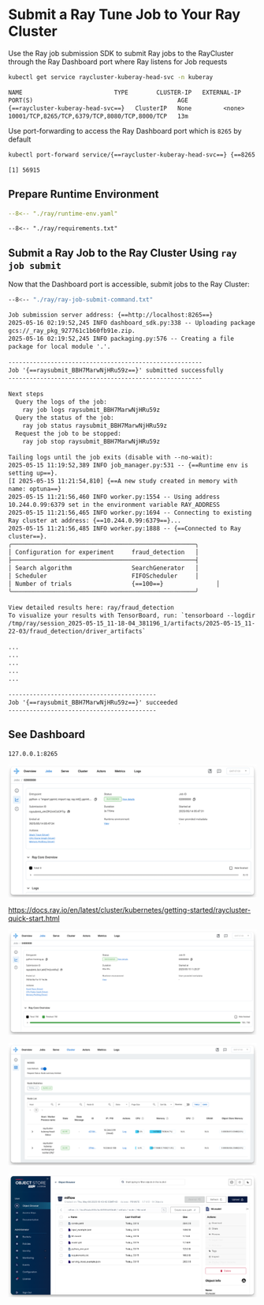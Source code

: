 # Submit a Ray Tune Job to Your Ray Cluster


Use the Ray job submission SDK to submit Ray jobs to the RayCluster through the Ray Dashboard port where Ray listens for Job requests

```bash
kubectl get service raycluster-kuberay-head-svc -n kuberay
```

```
NAME                          TYPE        CLUSTER-IP   EXTERNAL-IP   PORT(S)                                         AGE
{==raycluster-kuberay-head-svc==}   ClusterIP   None         <none>        10001/TCP,8265/TCP,6379/TCP,8080/TCP,8000/TCP   13m
```

Use port-forwarding to access the Ray Dashboard port which is `8265` by default

```bash
kubectl port-forward service/{==raycluster-kuberay-head-svc==} {==8265:8265==} -n kuberay > /dev/null &
```

```
[1] 56915
```

## Prepare Runtime Environment

```yaml
--8<-- "./ray/runtime-env.yaml"
```

```
--8<-- "./ray/requirements.txt"
```


## Submit a Ray Job to the Ray Cluster Using `ray job submit`

Now that the Dashboard port is accessible, submit jobs to the Ray Cluster:

```sh
--8<-- "./ray/ray-job-submit-command.txt"
```

```
Job submission server address: {==http://localhost:8265==}
2025-05-16 02:19:52,245	INFO dashboard_sdk.py:338 -- Uploading package gcs://_ray_pkg_927761c1b60fb91e.zip.
2025-05-16 02:19:52,245	INFO packaging.py:576 -- Creating a file package for local module '.'.

-------------------------------------------------------
Job '{==raysubmit_BBH7MarwNjHRu59z==}' submitted successfully
-------------------------------------------------------

Next steps
  Query the logs of the job:
    ray job logs raysubmit_BBH7MarwNjHRu59z
  Query the status of the job:
    ray job status raysubmit_BBH7MarwNjHRu59z
  Request the job to be stopped:
    ray job stop raysubmit_BBH7MarwNjHRu59z

Tailing logs until the job exits (disable with --no-wait):
2025-05-15 11:19:52,389	INFO job_manager.py:531 -- {==Runtime env is setting up==}.
[I 2025-05-15 11:21:54,810] {==A new study created in memory with name: optuna==}
2025-05-15 11:21:56,460	INFO worker.py:1554 -- Using address 10.244.0.99:6379 set in the environment variable RAY_ADDRESS
2025-05-15 11:21:56,465	INFO worker.py:1694 -- Connecting to existing Ray cluster at address: {==10.244.0.99:6379==}...
2025-05-15 11:21:56,485	INFO worker.py:1888 -- {==Connected to Ray cluster==}.
╭────────────────────────────────────────────────────╮
│ Configuration for experiment     fraud_detection   │
├────────────────────────────────────────────────────┤
│ Search algorithm                 SearchGenerator   │
│ Scheduler                        FIFOScheduler     │
│ Number of trials                 {==100==}               │
╰────────────────────────────────────────────────────╯

View detailed results here: ray/fraud_detection
To visualize your results with TensorBoard, run: `tensorboard --logdir /tmp/ray/session_2025-05-15_11-18-04_381196_1/artifacts/2025-05-15_11-22-03/fraud_detection/driver_artifacts`

...
...
...
...
...

------------------------------------------
Job '{==raysubmit_BBH7MarwNjHRu59z==}' succeeded
------------------------------------------

```

## See Dashboard

```
127.0.0.1:8265
```

![](./static/ray-dashboard.png)


https://docs.ray.io/en/latest/cluster/kubernetes/getting-started/raycluster-quick-start.html

![](./static/image.png)

![](./static/image-1.png)

![](./static/image-2.png)

